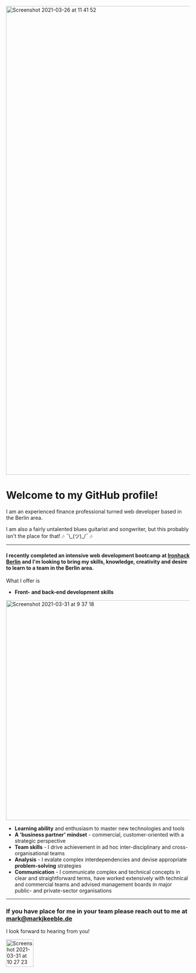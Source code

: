 <img width="1281" alt="Screenshot 2021-03-26 at 11 41 52" src="https://user-images.githubusercontent.com/66460031/113119695-07545a00-9211-11eb-9dc0-a2cdba00818a.png">

# Welcome to my GitHub profile!

I am an experienced finance professional turned web developer based in the Berlin area.

I am also a fairly untalented blues guitarist and songwriter, but this probably isn't the place for that! :notes: ¯\\\_(ツ)\_/¯ :notes:

---

#### I recently completed an intensive web development bootcamp at [Ironhack Berlin](https://ironhack.com/en/berlin) and I'm looking to bring my skills, knowledge, creativity and desire to learn to a team in the Berlin area.

What I offer is
* **Front- and back-end development skills**
 <img width="601" alt="Screenshot 2021-03-31 at 9 37 18" src="https://user-images.githubusercontent.com/66460031/113108728-952a4800-9205-11eb-8c64-85ae86e7d5b1.png">
 
* **Learning ability** and enthusiasm to master new technologies and tools
* **A 'business partner' mindset** - commercial, customer-oriented with a strategic perspective
* **Team skills** - I drive achievement in ad hoc inter-disciplinary and cross-organisational teams
* **Analysis** - I evalate complex interdependencies and devise appropriate **problem-solving** strategies
* **Communication** - I communicate complex and technical concepts in clear and straightforward terms, have worked extensively with technical and commercial teams and advised management boards in major public- and private-sector organisations

---

### If you have place for me in your team please reach out to me at <mark@markjkeeble.de>

I look forward to hearing from you!

<img width="75" alt="Screenshot 2021-03-31 at 10 27 23" src="https://user-images.githubusercontent.com/66460031/113114549-bdb54080-920b-11eb-9175-a730eff6a585.png">
